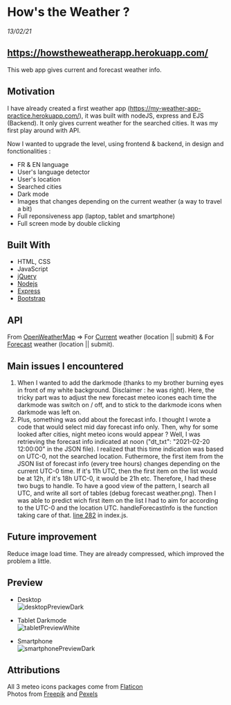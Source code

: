 # How's the Weather ? 
*13/02/21*
## https://howstheweatherapp.herokuapp.com/

This web app gives current and forecast weather info.

## Motivation
I have already created a first weather app (https://my-weather-app-practice.herokuapp.com/), it was built with nodeJS, express and EJS (Backend). It only gives current weather for the searched cities. It was my first play around with API.

Now I wanted to upgrade the level, using frontend & backend, in design and fonctionalities :
- FR & EN language
- User's language detector
- User's location
- Searched cities
- Dark mode 
- Images that changes depending on the current weather (a way to travel a bit)
- Full reponsiveness app (laptop, tablet and smartphone)
- Full screen mode by double clicking

## Built With
- HTML, CSS
- JavaScript
- [jQuery](https://jquery.com/)
- [Nodejs](https://nodejs.org/en/)
- [Express](https://expressjs.com/)
- [Bootstrap](https://getbootstrap.com/)

## API
From [OpenWeatherMap](https://openweathermap.org/) => 
For [Current](https://openweathermap.org/current) weather (location || submit)  &
For [Forecast](https://openweathermap.org/forecast5) weather (location || submit).

## Main issues I encountered 
1. When I wanted to add the darkmode (thanks to my brother burning eyes in front of my white background. Disclaimer : he was right). Here, the tricky part was to adjust the new forecast meteo icones each time the darkmode was switch on / off, and to stick to the darkmode icons when darkmode was left on. 
2. Plus, something was odd about the forecast info. I thought I wrote a code that would select mid day forecast info only. Then, why for some looked after cities, night meteo icons would appear ?
Well, I was retrieving the forecast info indicated at noon ("dt_txt": "2021-02-20 12:00:00" in the JSON file). I realized that this time indication was based on UTC-0, not the searched location. Futhermore, the first item from the JSON list of forecast info (every tree hours) changes depending on the current UTC-0 time. If it's 11h UTC, then the first item on the list would be at 12h, if it's 18h UTC-0, it would be 21h etc. 
Therefore, I had these two bugs to handle. To have a good view of the pattern, I search all UTC, and write all sort of tables (debug forecast weather.png). Then I was able to predict wich first item on the list I had to aim for according to the UTC-0 and the location UTC. handleForecastInfo is the function taking care of that. [line 282](https://github.com/FleurDll/Weather/blob/e9820fdd9619387266921176985d643de12dc5f2/index.js#L282) in index.js.



## Future improvement 
Reduce image load time. They are already compressed, which improved the problem a little.

## Preview
- Desktop <br>
![desktopPreviewDark](https://user-images.githubusercontent.com/75179031/108262289-07b6fb00-7165-11eb-9146-eea84f86acad.png)

- Tablet Darkmode <br>
![tabletPreviewWhite](https://user-images.githubusercontent.com/75179031/108262292-08e82800-7165-11eb-851a-8058d784016b.png)

- Smartphone <br>
![smartphonePreviewDark](https://user-images.githubusercontent.com/75179031/108262965-e86c9d80-7165-11eb-90b7-88167383b811.jpg)

## Attributions
All 3 meteo icons packages come from [Flaticon](https://www.flaticon.com/) <br>
Photos from [Freepik](https://www.freepik.com) and [Pexels](https://www.pexels.com/fr-fr/)


